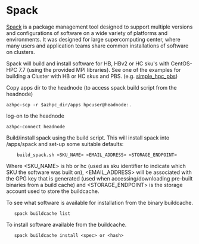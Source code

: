 # Spack

[Spack](https://spack.readthedocs.io/en/latest/) is a package management tool designed to support multiple versions and configurations of software on a wide variety of platforms and environments. It was designed for large supercomputing center, where many users and application teams share common installations of software on clusters.

Spack will build and install software for HB, HBv2 or HC sku's with CentOS-HPC 7.7 (using the provided MPI libraries). See one of the examples for building a Cluster with HB or HC skus and PBS. (e.g. [simple_hpc_pbs](../../examples/simple_hpc_pbs/readme.md))


Copy apps dir to the headnode (to access spack build script from the headnode)
```
azhpc-scp -r $azhpc_dir/apps hpcuser@headnode:.
```


log-on to the headnode
```
azhpc-connect headnode
```


Build/install spack using the build script.  This will install spack into /apps/spack and set-up some suitable defaults:
```
    build_spack.sh <SKU_NAME> <EMAIL_ADDRESS> <STORAGE_ENDPOINT>
```
Where <SKU_NAME> is hb or hc (used as sku identifier to indicate which SKU the software was built on), <EMAIL_ADDRESS> will be associated with the GPG key that is generated (used when accessing/downloading pre-built binaries from a build cache) and <STORAGE_ENDPOINT> is the storage account used to store the buildcache.

To see what software is available for installation from the binary buildcache.
```
   spack buildcache list
```

To install software available from the buildcache.

```
   spack buildcache install <spec> or <hash>
```
